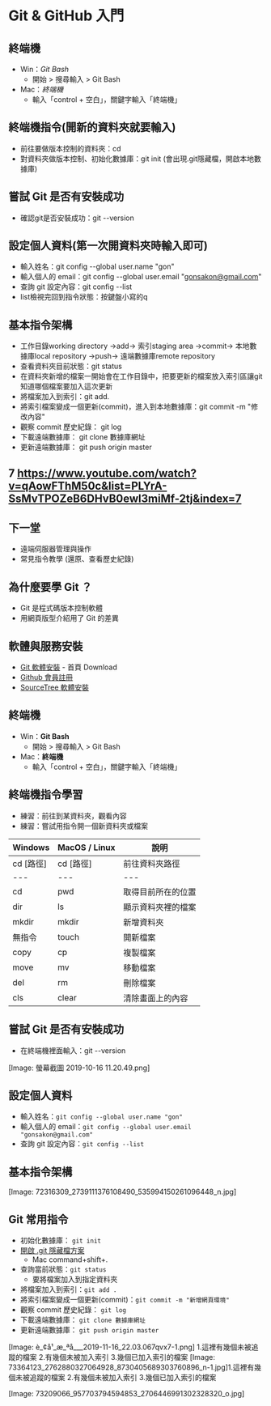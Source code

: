 # Git & GitHub 入門
## 終端機
* Win：*Git Bash*
    * 開始 > 搜尋輸入 > Git Bash
* Mac：*終端機*
    * 輸入「control + 空白」，關鍵字輸入「終端機」

## 終端機指令(開新的資料夾就要輸入)
* 前往要做版本控制的資料夾：cd
* 對資料夾做版本控制、初始化數據庫：git init (會出現.git隱藏檔，開啟本地數據庫)

## 嘗試 Git 是否有安裝成功
* 確認git是否安裝成功：git --version

## 設定個人資料(第一次開資料夾時輸入即可)
* 輸入姓名：git config --global user.name "gon"
* 輸入個人的 email：git config --global user.email "gonsakon@gmail.com"
* 查詢 git 設定內容：git config --list
* list檢視完回到指令狀態：按鍵盤小寫的q

## 基本指令架構
* 工作目錄working directory →add→ 索引staging area →commit→ 本地數據庫local repository →push→ 遠端數據庫remote repository
* 查看資料夾目前狀態：git status
* 在資料夾新增的檔案一開始會在工作目錄中，把要更新的檔案放入索引區讓git知道哪個檔案要加入這次更新
* 將檔案加入到索引：git add.
* 將索引檔案變成一個更新(commit)，進入到本地數據庫：git commit -m "修改內容"
* 觀察 commit 歷史紀錄： git log
* 下載遠端數據庫： git clone 數據庫網址
* 更新遠端數據庫： git push origin master

## 7 https://www.youtube.com/watch?v=qAowFThM50c&list=PLYrA-SsMvTPOZeB6DHvB0ewl3miMf-2tj&index=7






## 下一堂

* 遠端伺服器管理與操作
* 常見指令教學 (還原、查看歷史紀錄)

## 為什麼要學 Git ？

* Git 是程式碼版本控制軟體
* 用網頁版型介紹用了 Git 的差異

## 軟體與服務安裝

* [Git 軟體安裝](https://git-scm.com/) - 首頁 Download
* [Github 會員註冊](https://github.com/)
* [SourceTree 軟體安裝](https://www.sourcetreeapp.com/)

## 終端機

* Win：**Git Bash**
    * 開始 > 搜尋輸入 > Git Bash
* Mac：**終端機**
    * 輸入「control + 空白」，關鍵字輸入「終端機」

## 終端機指令學習

* 練習：前往到某資料夾，觀看內容
* 練習：嘗試用指令開一個新資料夾或檔案

|Windows	|MacOS / Linux	|說明	|
|---	|---	|---	|
|cd [路徑]	|cd [路徑]	|前往資料夾路徑	|
|---	|---	|---	|
|cd	|pwd	|取得目前所在的位置	|
|dir	|ls	|顯示資料夾裡的檔案	|
|mkdir	|mkdir	|新增資料夾	|
|無指令	|touch	|開新檔案	|
|copy	|cp	|複製檔案	|
|move	|mv	|移動檔案	|
|del	|rm	|刪除檔案	|
|cls	|clear	|清除畫面上的內容	|

## 嘗試 Git 是否有安裝成功

* 在終端機裡面輸入：git --version

[Image: 螢幕截圖 2019-10-16 11.20.49.png]
## 設定個人資料

* 輸入姓名：`git config --global user.name "gon"`
* 輸入個人的 email：`git config --global user.email "gonsakon@gmail.com"`
* 查詢 git 設定內容：`git config --list`




## 基本指令架構

[Image: 72316309_2739111376108490_535994150261096448_n.jpg]

## Git 常用指令

* 初始化數據庫： `git init`
* [開啟 .git 隱藏檔方案](https://helpx.adobe.com/tw/x-productkb/global/show-hidden-files-folders-extensions.html)
    * Mac command+shift+.
* 查詢當前狀態：`git status`
    * 要將檔案加入到指定資料夾
* 將檔案加入到索引：`git add .`
* 將索引檔案變成一個更新(commit)：`git commit -m "新增網頁環境"`
* 觀察 commit 歷史紀錄： `git log`
* 下載遠端數據庫： `git clone 數據庫網址`
* 更新遠端數據庫： `git push origin master`

[Image: è_¢å¹_æ_ªå___2019-11-16_22.03.067qvx7-1.png]
1.這裡有幾個未被追蹤的檔案
2.有幾個未被加入索引
3.幾個已加入索引的檔案
[Image: 73364123_2762880327064928_8730405689303760896_n-1.jpg]1.這裡有幾個未被追蹤的檔案
2.有幾個未被加入索引
3.幾個已加入索引的檔案

[Image: 73209066_957703794594853_2706446991302328320_o.jpg]
